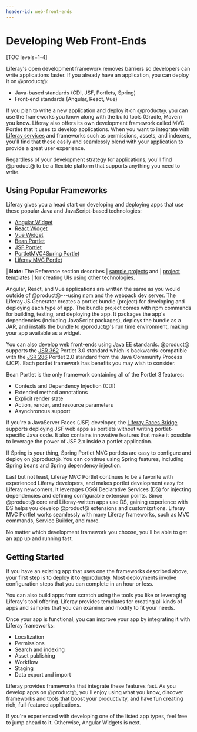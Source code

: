 ```yaml
---
header-id: web-front-ends
---
```


# Developing Web Front-Ends

[TOC levels=1-4]

Liferay's open development framework removes barriers so developers can write
applications faster. If you already have an application, you can deploy it on
@product@: 

- Java-based standards (CDI, JSF, Portlets, Spring)
- Front-end standards (Angular, React, Vue)

If you plan to write a new application and deploy it on @product@, you can use
the frameworks you know along with the build tools (Gradle, Maven) you know.
Liferay also offers its own development framework called MVC Portlet that it
uses to develop applications. When you want to integrate with 
[Liferay services](/docs/7-2/appdev/-/knowledge_base/a/service-builder)
and frameworks such as permissions, assets, and indexers, you'll find that these
easily and seamlessly blend with your application to provide a great user
experience.

Regardless of your development strategy for applications, you'll find @product@
to be a flexible platform that supports anything you need to write. 

## Using Popular Frameworks

Liferay gives you a head start on developing and deploying apps that use these
popular Java and JavaScript-based technologies:

-   [Angular Widget](/docs/7-2/appdev/-/knowledge_base/a/developing-an-angular-application)
-   [React Widget](/docs/7-2/appdev/-/knowledge_base/a/developing-a-react-application) 
-   [Vue Widget](/docs/7-2/appdev/-/knowledge_base/a/developing-a-vue-application)
-   [Bean Portlet](/docs/7-2/appdev/-/knowledge_base/a/bean-portlet) 
-   [JSF Portlet](/docs/7-2/appdev/-/knowledge_base/a/jsf-portlet)
-   [PortletMVC4Spring Portlet](/docs/7-2/appdev/-/knowledge_base/a/portletmvc4spring)
-   [Liferay MVC Portlet](/docs/7-2/appdev/-/knowledge_base/a/liferay-mvc-portlet)

| **Note:** The Reference section describes
| [sample projects](/docs/7-2/reference/-/knowledge_base/r/sample-projects) and 
| [project templates](/docs/7-2/reference/-/knowledge_base/r/project-templates) 
| for creating UIs using other technologies. 

Angular, React, and Vue applications are written the same as you would outside of
@product@---using
[npm](https://www.npmjs.com/)
and the webpack dev server. The Liferay JS Generator creates a portlet bundle
(project) for developing and deploying each type of app. The bundle
project comes with npm commands for building, testing, and deploying the app. It
packages the app's dependencies (including JavaScript packages), deploys the
bundle as a JAR, and installs the bundle to @product@'s run time environment,
making your app available as a widget. 

You can also develop web front-ends using Java EE standards.
@product@ supports the
[JSR 362](https://jcp.org/en/jsr/detail?id=362)
Portlet 3.0 standard which is backwards-compatible with the
[JSR 286](http://jcp.org/en/jsr/detail?id=286)
Portlet 2.0 standard from the Java Community Process (JCP). Each portlet
framework has benefits you may wish to consider. 

Bean Portlet is the only framework containing all of the Portlet 3 features:

-   Contexts and Dependency Injection (CDI)
-   Extended method annotations
-   Explicit render state
-   Action, render, and resource parameters
-   Asynchronous support 

If you're a JavaServer Faces (JSF) developer, the
[Liferay Faces Bridge](/docs/7-1/reference/-/knowledge_base/r/understanding-liferay-faces-bridge)
supports deploying JSF web apps as portlets without writing portlet-specific
Java code. It also contains innovative features that make it possible to
leverage the power of JSF 2.x inside a portlet application. 

If Spring is your thing, Spring Portlet MVC portlets are easy to configure and
deploy on @product@. You can continue using Spring features, including Spring
beans and Spring dependency injection. 

Last but not least, Liferay MVC Portlet continues to be a favorite with
experienced Liferay developers, and makes portlet development easy for Liferay
newcomers. It leverages OSGi Declarative Services (DS) for injecting
dependencies and defining configurable extension points. Since @product@ core
and Liferay-written apps use DS, gaining experience with DS helps you
develop @product@ extensions and customizations. Liferay MVC Portlet works
seamlessly with many Liferay frameworks, such as MVC commands, Service Builder,
and more. 

No matter which development framework you choose, you'll be able to get an app
up and running fast. 

## Getting Started

If you have an existing app that uses one the frameworks described above, your
first step is to deploy it to @product@. Most deployments involve configuration
steps that you can complete in an hour or less. 

You can also build apps from scratch using the tools you like or leveraging
Liferay's tool offering. Liferay provides templates for creating all kinds of
apps and samples that you can examine and modify to fit your needs. 

Once your app is functional, you can improve your app by integrating it with
Liferay frameworks: 

-   Localization
-   Permissions
-   Search and indexing
-   Asset publishing
-   Workflow
-   Staging
-   Data export and import

Liferay provides frameworks that integrate these features fast. As you develop
apps on @product@, you'll enjoy using what you know, discover frameworks and
tools that boost your productivity, and have fun creating rich, full-featured
applications. 

If you're experienced with developing one of the listed app types, feel free to
jump ahead to it. Otherwise, Angular Widgets is next. 
